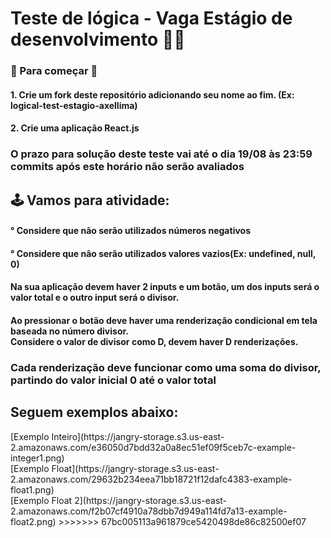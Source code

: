 # Teste de lógica - Vaga Estágio de desenvolvimento 👨‍💻
 
<h3> 🐒 Para começar 🦍 </h3>
<h4>1. Crie um fork deste repositório adicionando seu nome ao fim. (Ex: logical-test-estagio-axellima)</h4>
<h4>2. Crie uma aplicação React.js</h4>

<h3>O prazo para solução deste teste vai até o dia 19/08 às 23:59 commits após este horário não serão avaliados</h3>

<h2>🕹️ Vamos para atividade:</h2>

<h4>° Considere que não serão utilizados números negativos</h4>
<h4>° Considere que não serão utilizados valores vazios(Ex: undefined, null, 0)</h4>
<h4>
  Na sua aplicação devem haver 2 inputs e um botão, um dos inputs será o valor total e o outro input será o divisor.
</h4>
<h4>
  Ao pressionar o botão deve haver uma renderização condicional em tela baseada no número divisor.</br>
Considere o valor de divisor como D, devem haver D renderizações.</br>

</h4>
<h3>Cada renderização deve funcionar como uma soma do divisor, partindo do valor inicial 0 até o valor total</h3>
<h2>Seguem exemplos abaixo:</h2>
[Exemplo Inteiro](https://jangry-storage.s3.us-east-2.amazonaws.com/e36050d7bdd32a0a8ec51ef09f5ceb7c-example-integer1.png)
<br/>
[Exemplo Float](https://jangry-storage.s3.us-east-2.amazonaws.com/29632b234eea71bb18721f12dafc4383-example-float1.png)
<br/>
[Exemplo Float 2](https://jangry-storage.s3.us-east-2.amazonaws.com/f2b07cf4910a78dbb7d949a114fd7a13-example-float2.png)
>>>>>>> 67bc005113a961879ce5420498de86c82500ef07
